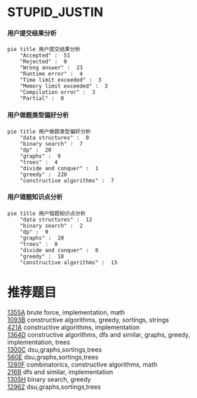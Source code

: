 # STUPID_JUSTIN

<!-- tabs:start -->



#### **用户提交结果分析**

```mermaid
pie title 用户提交结果分析
    "Accepted" :  51
    "Rejected" :  0
    "Wrong answer" :  23
    "Runtime error" :  4
    "Time limit exceeded" :  3
    "Memory limit exceeded" :  3
    "Compilation error" :  3
    "Partial" :  0
```

#### **用户做题类型偏好分析**

```mermaid
pie title 用户做题类型偏好分析
    "data structures" :  0
    "binary search" :  7
    "dp" :  20
    "graphs" :  9
    "trees" :  4
    "divide and conquer" :  1
    "greedy" :  228
    "constructive algorithms" :  7
```
#### **用户错题知识点分析**

```mermaid
pie title 用户错题知识点分析
    "data structures" :  12
    "binary search" :  2
    "dp" :  9
    "graphs" :  20
    "trees" :  0
    "divide and conquer" :  0
    "greedy" :  18
    "constructive algorithms" :  13
```



<!-- tabs:end -->
# 推荐题目
[1355A](https://codeforces.com/contest/1355/problem/A)		brute force,
                        implementation,
                        math		  
[1093B](https://codeforces.com/contest/1093/problem/B)		constructive algorithms,
                        greedy,
                        sortings,
                        strings		  
[421A](https://codeforces.com/contest/421/problem/A)		constructive algorithms,
                        implementation		  
[1364D](https://codeforces.com/contest/1364/problem/D)		constructive algorithms,
                        dfs and similar,
                        graphs,
                        greedy,
                        implementation,
                        trees		  
[1300C](https://codeforces.com/contest/1300/problem/C)		dsu,graphs,sortings,trees		  
[560E](https://codeforces.com/contest/560/problem/E)		dsu,graphs,sortings,trees		  
[1280F](https://codeforces.com/contest/1280/problem/F)		combinatorics,
                        constructive algorithms,
                        math		  
[216B](https://codeforces.com/contest/216/problem/B)		dfs and similar,
                        implementation		  
[1305H](https://codeforces.com/contest/1305/problem/H)		binary search,
                        greedy		  
[12962](https://codeforces.com/contest/1296/problem/2)		dsu,graphs,sortings,trees		  
